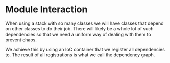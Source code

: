 # Module Interaction

When using a stack with so many classes we will have classes that depend on other classes to do their job. There will likely be a whole lot of such dependencies so that we need a uniform way of dealing with them to prevent chaos.

We achieve this by using an IoC container that we register all dependencies to. 
The result of all registrations is what we call the dependency graph.
